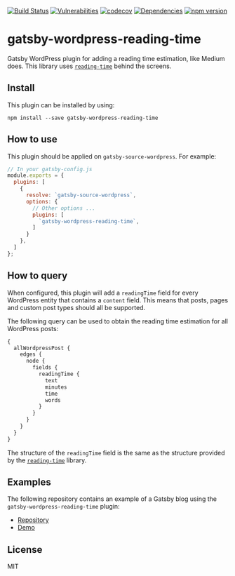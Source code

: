 [![Build Status](https://travis-ci.org/g00glen00b/gatsby-wordpress-reading-time.svg?branch=master)](https://travis-ci.org/g00glen00b/gatsby-wordpress-reading-time) [![Vulnerabilities](https://snyk.io/test/github/g00glen00b/gatsby-wordpress-reading-time/badge.svg)](https://snyk.io/test/github/g00glen00b/gatsby-wordpress-reading-time) [![codecov](https://codecov.io/gh/g00glen00b/gatsby-wordpress-reading-time/branch/master/graph/badge.svg)](https://codecov.io/gh/g00glen00b/gatsby-wordpress-reading-time) [![Dependencies](https://david-dm.org/g00glen00b/gatsby-wordpress-reading-time.svg)](https://david-dm.org/g00glen00b/gatsby-wordpress-reading-time) [![npm version](https://badge.fury.io/js/gatsby-wordpress-reading-time.svg)](https://badge.fury.io/js/gatsby-wordpress-reading-time)  


# gatsby-wordpress-reading-time
Gatsby WordPress plugin for adding a reading time estimation, like Medium does.
This library uses [`reading-time`](https://github.com/ngryman/reading-time) behind the screens.

## Install
This plugin can be installed by using:

```
npm install --save gatsby-wordpress-reading-time
```

## How to use
This plugin should be applied on `gatsby-source-wordpress`. For example:

```js
// In your gatsby-config.js
module.exports = {
  plugins: [
    {
      resolve: `gatsby-source-wordpress`,
      options: {
        // Other options ...
        plugins: [
          `gatsby-wordpress-reading-time`,
        ]
      }
    },
  ]
};
```

## How to query
When configured, this plugin will add a `readingTime` field for every WordPress entity that contains a `content` field.
This means that posts, pages and custom post types should all be supported.

The following query can be used to obtain the reading time estimation for all WordPress posts:

```graphql
{
  allWordpressPost {
    edges {
      node {
        fields {
          readingTime {
            text
            minutes
            time
            words
          }
        }
      }
    }
  }
}
```

The structure of the `readingTime` field is the same as the structure provided by the [`reading-time`](https://github.com/ngryman/reading-time) library.

## Examples
The following repository contains an example of a Gatsby blog using the `gatsby-wordpress-reading-time` plugin:

- [Repository](https://github.com/g00glen00b/gatsby-blog)
- [Demo](https://dimitr.im/)

## License
MIT
